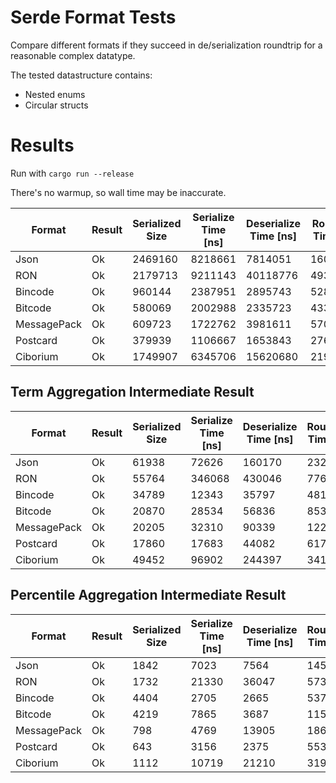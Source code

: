 

# Serde Format Tests

Compare different formats if they succeed in de/serialization roundtrip for a reasonable complex datatype.

The tested datastructure contains:
- Nested enums
- Circular structs

# Results

Run with `cargo run --release`

There's no warmup, so wall time may be inaccurate.

| Format      | Result | Serialized Size | Serialize Time [ns] | Deserialize Time [ns] | Roundtrip Time [ns] |
|-------------|--------|-----------------|---------------------|-----------------------|---------------------|
| Json        | Ok     | 2469160         | 8218661             | 7814051               | 16032712            |
| RON         | Ok     | 2179713         | 9211143             | 40118776              | 49329919            |
| Bincode     | Ok     | 960144          | 2387951             | 2895743               | 5283694             |
| Bitcode     | Ok     | 580069          | 2002988             | 2335723               | 4338711             |
| MessagePack | Ok     | 609723          | 1722762             | 3981611               | 5704373             |
| Postcard    | Ok     | 379939          | 1106667             | 1653843               | 2760510             |
| Ciborium    | Ok     | 1749907         | 6345706             | 15620680              | 21966386            |


## Term Aggregation Intermediate Result

| Format      | Result | Serialized Size | Serialize Time [ns] | Deserialize Time [ns] | Roundtrip Time [ns] |
|-------------|--------|-----------------|---------------------|-----------------------|---------------------|
| Json        | Ok     | 61938           | 72626               | 160170                | 232796              |
| RON         | Ok     | 55764           | 346068              | 430046                | 776114              |
| Bincode     | Ok     | 34789           | 12343               | 35797                 | 48140               |
| Bitcode     | Ok     | 20870           | 28534               | 56836                 | 85370               |
| MessagePack | Ok     | 20205           | 32310               | 90339                 | 122649              |
| Postcard    | Ok     | 17860           | 17683               | 44082                 | 61765               |
| Ciborium    | Ok     | 49452           | 96902               | 244397                | 341299              |

## Percentile Aggregation Intermediate Result

| Format      | Result | Serialized Size | Serialize Time [ns] | Deserialize Time [ns] | Roundtrip Time [ns] |
|-------------|--------|-----------------|---------------------|-----------------------|---------------------|
| Json        | Ok     | 1842            | 7023                | 7564                  | 14587               |
| RON         | Ok     | 1732            | 21330               | 36047                 | 57377               |
| Bincode     | Ok     | 4404            | 2705                | 2665                  | 5370                |
| Bitcode     | Ok     | 4219            | 7865                | 3687                  | 11552               |
| MessagePack | Ok     | 798             | 4769                | 13905                 | 18674               |
| Postcard    | Ok     | 643             | 3156                | 2375                  | 5531                |
| Ciborium    | Ok     | 1112            | 10719               | 21210                 | 31929               |
